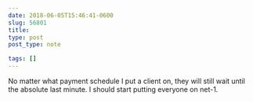 ```yaml
---
date: 2018-06-05T15:46:41-0600
slug: 56801
title: 
type: post
post_type: note

tags: []
---
```

‪No matter what payment schedule I put a client on, they will still wait until the absolute last minute. I should start putting everyone on net-1. ‬



